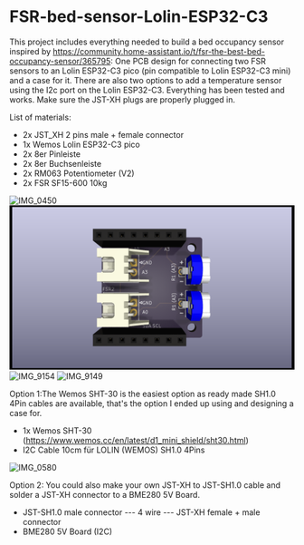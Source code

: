 # FSR-bed-sensor-Lolin-ESP32-C3
This project includes everything needed to build a bed occupancy sensor inspired by https://community.home-assistant.io/t/fsr-the-best-bed-occupancy-sensor/365795:
One PCB design for connecting two FSR sensors to an Lolin ESP32-C3 pico (pin compatible to Lolin ESP32-C3 mini) and a case for it. There are also two options to add a temperature sensor using the I2c port on the Lolin ESP32-C3. Everything has been tested and works. Make sure the JST-XH plugs are properly plugged in. 

List of materials:

* 2x JST_XH 2 pins male + female connector
* 1x Wemos Lolin ESP32-C3 pico
* 2x 8er Pinleiste
* 2x 8er Buchsenleiste
* 2x RM063 Potentiometer (V2)
* 2x FSR SF15-600 10kg


![IMG_0450](https://user-images.githubusercontent.com/680408/221266709-a9bba09b-9563-4c42-af82-83bf907763ad.PNG)
![image](https://github.com/fhb/FSR-bed-sensor-Lolin-ESP32-C3/blob/main/PCB/V2/FSR%20Bed%20Sensor%20V2.png)
![IMG_9154](https://user-images.githubusercontent.com/680408/235236418-75ce9934-639b-4f9c-8574-40758e27a00b.jpeg)
![IMG_9149](https://user-images.githubusercontent.com/680408/235236445-df8e15e3-aad9-4bba-a3b2-22417b6d44f4.jpeg)


Option 1:The Wemos SHT-30 is the easiest option as ready made SH1.0 4Pin cables are available, that's the option I ended up using and designing a case for.
* 1x Wemos SHT-30 (https://www.wemos.cc/en/latest/d1_mini_shield/sht30.html)
* I2C Cable 10cm für LOLIN (WEMOS) SH1.0 4Pins

![IMG_0580](https://user-images.githubusercontent.com/680408/235232285-8df83e33-caee-40f7-8dae-9fccd3ab1728.PNG)

Option 2: You could also make your own JST-XH to JST-SH1.0 cable and solder a JST-XH connector to a BME280 5V Board. 
* JST-SH1.0 male connector --- 4 wire ---  JST-XH female + male connector 
* BME280 5V Board (I2C)
